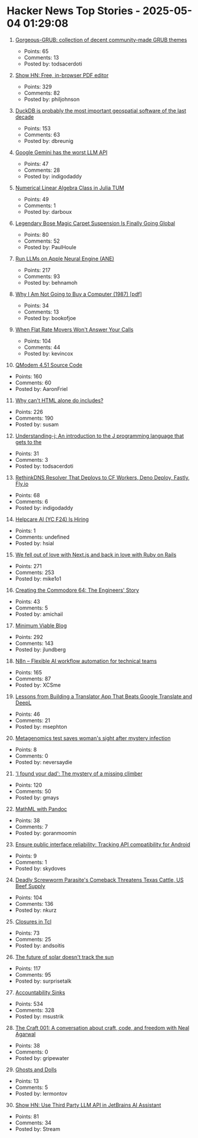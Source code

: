 # Hacker News Top Stories - 2025-05-04 01:29:08

1. [Gorgeous-GRUB: collection of decent community-made GRUB themes](https://github.com/Jacksaur/Gorgeous-GRUB)
   - Points: 65
   - Comments: 13
   - Posted by: todsacerdoti

2. [Show HN: Free, in-browser PDF editor](https://breezepdf.com)
   - Points: 329
   - Comments: 82
   - Posted by: philjohnson

3. [DuckDB is probably the most important geospatial software of the last decade](https://www.dbreunig.com/2025/05/03/duckdb-is-the-most-impactful-geospatial-software-in-a-decade.html)
   - Points: 153
   - Comments: 63
   - Posted by: dbreunig

4. [Google Gemini has the worst LLM API](https://venki.dev/notes/google-gemini-is-bad)
   - Points: 47
   - Comments: 28
   - Posted by: indigodaddy

5. [Numerical Linear Algebra Class in Julia TUM](https://venkovic.github.io/NLA-for-CS-and-IE.html)
   - Points: 49
   - Comments: 1
   - Posted by: darboux

6. [Legendary Bose Magic Carpet Suspension Is Finally Going Global](https://www.thedrive.com/news/legendary-bose-magic-carpet-suspension-is-finally-going-global)
   - Points: 80
   - Comments: 52
   - Posted by: PaulHoule

7. [Run LLMs on Apple Neural Engine (ANE)](https://github.com/Anemll/Anemll)
   - Points: 217
   - Comments: 93
   - Posted by: behnamoh

8. [Why I Am Not Going to Buy a Computer (1987) [pdf]](https://classes.matthewjbrown.net/teaching-files/philtech/berry-computer.pdf)
   - Points: 34
   - Comments: 13
   - Posted by: bookofjoe

9. [When Flat Rate Movers Won't Answer Your Calls](https://aphyr.com/posts/381-when-flat-rate-movers-wont-answer-your-calls)
   - Points: 104
   - Comments: 44
   - Posted by: kevincox

10. [QModem 4.51 Source Code](https://github.com/AaronFriel/qmodem-4.51)
   - Points: 160
   - Comments: 60
   - Posted by: AaronFriel

11. [Why can't HTML alone do includes?](https://frontendmasters.com/blog/seeking-an-answer-why-cant-html-alone-do-includes/)
   - Points: 226
   - Comments: 190
   - Posted by: susam

12. [Understanding-j: An introduction to the J programming language that gets to the](https://github.com/bugsbugsbux/understanding-j)
   - Points: 31
   - Comments: 3
   - Posted by: todsacerdoti

13. [RethinkDNS Resolver That Deploys to CF Workers, Deno Deploy, Fastly, Fly.io](https://github.com/serverless-dns/serverless-dns)
   - Points: 68
   - Comments: 6
   - Posted by: indigodaddy

14. [Helpcare AI (YC F24) Is Hiring](https://docs.google.com/forms/d/e/1FAIpQLScpzOyP_mk3muEpbKrnW8UTZB_yP5SJwjbeT8_6A6fhdvpJCg/viewform?usp=preview)
   - Points: 1
   - Comments: undefined
   - Posted by: hsial

15. [We fell out of love with Next.js and back in love with Ruby on Rails](https://hardcover.app/blog/part-1-how-we-fell-out-of-love-with-next-js-and-back-in-love-with-ruby-on-rails-inertia-js)
   - Points: 271
   - Comments: 253
   - Posted by: mike1o1

16. [Creating the Commodore 64: The Engineers' Story](https://spectrum.ieee.org/commodore-64)
   - Points: 43
   - Comments: 5
   - Posted by: amichail

17. [Minimum Viable Blog](https://ostwilkens.se/blog/setting-up-blog)
   - Points: 292
   - Comments: 143
   - Posted by: jlundberg

18. [N8n – Flexible AI workflow automation for technical teams](https://n8n.io/)
   - Points: 165
   - Comments: 87
   - Posted by: XCSme

19. [Lessons from Building a Translator App That Beats Google Translate and DeepL](https://dingyu.me/blog/lessons-translator-app-beats-google-translate-deepl)
   - Points: 46
   - Comments: 21
   - Posted by: msephton

20. [Metagenomics test saves woman's sight after mystery infection](https://www.bbc.co.uk/news/articles/czx45vze0vyo)
   - Points: 8
   - Comments: 0
   - Posted by: neversaydie

21. ['I found your dad': The mystery of a missing climber](https://www.espn.com/olympics/story/_/id/44690603/bill-stampfl-missing-climber-peru-huascaran)
   - Points: 120
   - Comments: 50
   - Posted by: gmays

22. [MathML with Pandoc](https://leancrew.com/all-this/2025/05/mathml-with-pandoc/)
   - Points: 38
   - Comments: 7
   - Posted by: goranmoomin

23. [Ensure public interface reliability: Tracking API compatibility for Android](https://www.revenuecat.com/blog/engineering/binary-compatability/)
   - Points: 9
   - Comments: 1
   - Posted by: skydoves

24. [Deadly Screwworm Parasite's Comeback Threatens Texas Cattle, US Beef Supply](http://www.bloomberg.com/news/features/2025-05-02/deadly-screwworm-parasite-s-comeback-threatens-texas-cattle-us-beef-supply)
   - Points: 104
   - Comments: 136
   - Posted by: nkurz

25. [Closures in Tcl](https://world-playground-deceit.net/blog/2024/10/tcl-closures.html)
   - Points: 73
   - Comments: 25
   - Posted by: andsoitis

26. [The future of solar doesn't track the sun](https://terraformindustries.wordpress.com/2025/04/29/the-future-of-solar-doesnt-track-the-sun/)
   - Points: 117
   - Comments: 95
   - Posted by: surprisetalk

27. [Accountability Sinks](https://250bpm.substack.com/p/accountability-sinks)
   - Points: 534
   - Comments: 328
   - Posted by: msustrik

28. [The Craft 001: A conversation about craft, code, and freedom with Neal Agarwal](https://www.workingtheorys.com/p/the-craft-neal-agarwal)
   - Points: 38
   - Comments: 0
   - Posted by: gripewater

29. [Ghosts and Dolls](https://thelampmagazine.com/issues/issue-27/ghosts-and-dolls)
   - Points: 13
   - Comments: 5
   - Posted by: lermontov

30. [Show HN: Use Third Party LLM API in JetBrains AI Assistant](https://github.com/Stream29/ProxyAsLocalModel)
   - Points: 81
   - Comments: 34
   - Posted by: Stream

